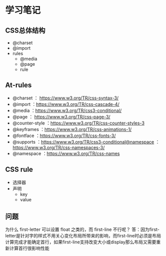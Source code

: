# 学习笔记
## CSS总体结构
- @charset
- @import
- rules
  - @media
  - @page
  - rule

## At-rules 
- @charset ： https://www.w3.org/TR/css-syntax-3/
- @import ：https://www.w3.org/TR/css-cascade-4/
- @media ：https://www.w3.org/TR/css3-conditional/
- @page ： https://www.w3.org/TR/css-page-3/
- @counter-style ：https://www.w3.org/TR/css-counter-styles-3
- @keyframes ：https://www.w3.org/TR/css-animations-1/
- @fontface ：https://www.w3.org/TR/css-fonts-3/
- @supports ：https://www.w3.org/TR/css3-conditional@namespace ：https://www.w3.org/TR/css-namespaces-3/
- @namespace ：https://www.w3.org/TR/css-names
## CSS rule

- 选择器
- 声明
  - key
  - value

## 问题
为什么 first-letter 可以设置 float 之类的，而 first-line 不行呢？
答：因为first-letter是针对字的样式不用关心变化布局所带来的影响，而first-line时必须是布局计算完成才能确定首行，如果first-line支持改变大小或display那么布局又需要重新计算首行很影响性能